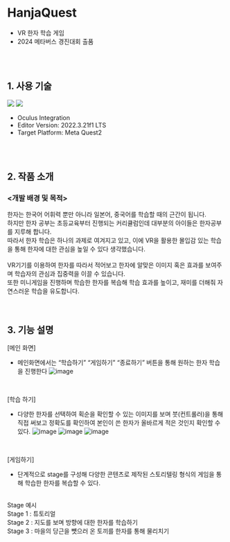 # HanjaQuest
- VR 한자 학습 게임
- 2024 메타버스 경진대회 출품
<br>
<br>

## 1. 사용 기술
<img src="https://img.shields.io/badge/unity-%23000000.svg?style=for-the-badge&logo=unity&logoColor=white"/> <img src="https://img.shields.io/badge/c%23-%23239120.svg?style=for-the-badge&logo=c-sharp&logoColor=white"/>
<br>
- Oculus Integration
- Editor Version: 2022.3.21f1 LTS
- Target Platform: Meta Quest2
<br>
<br>

## 2. 작품 소개

### <개발 배경 및 목적>
한자는 한국어 어휘력 뿐만 아니라 일본어, 중국어를 학습할 때의 근간이 됩니다.<br>
하지만 한자 공부는 초등교육부터 진행되는 커리큘럼인데 대부분의 아이들은 한자공부를 지루해 합니다.<br>
따라서 한자 학습은 하나의 과제로 여겨지고 있고, 이에 VR을 활용한 몰입감 있는 학습을 통해 한자에 대한 관심을 높일 수 있다 생각했습니다.<br>
<br>
VR기기를 이용하여 한자를 따라서 적어보고 한자에 알맞은 이미지 혹은 효과를 보여주며 학습자의 관심과 집중력을 이끌 수 있습니다.<br>
또한 미니게임을 진행하며 학습한 한자를 복습해 학습 효과를 높이고, 재미를 더해줘 자연스러운 학습을 유도합니다.<br>
<br>
<br>

## 3. 기능 설명
[메인 화면]
- 메인화면에서는 “학습하기” “게임하기” “종료하기” 버튼을 통해 원하는 한자 학습을 진행한다
![image](https://github.com/user-attachments/assets/a7fc2418-13f5-4b74-ad3c-bf729032db92)
<br>

[학습 하기]
- 다양한 한자를 선택하여 획순을 확인할 수 있는 이미지를 보며 붓(컨트롤러)을 통해 직접 써보고 정확도를 확인하여 본인이 쓴 한자가 올바르게 적은 것인지 확인할 수 있다.
![image](https://github.com/user-attachments/assets/23359d18-4f5e-4f18-8704-b3734b61637e)
![image](https://github.com/user-attachments/assets/26a367d2-bae8-4504-bc1d-889884ed3b45)
![image](https://github.com/user-attachments/assets/534ad98e-49d8-42ca-bc25-265674ac0282)
<br>

[게임하기]
- 단계적으로 stage를 구성해 다양한 콘텐츠로 제작된 스토리텔링 형식의 게임을 통해 학습한 한자를 복습할 수 있다.
<br>
Stage 예시<br>
Stage 1 : 튜토리얼<br>
Stage 2 : 지도를 보며 방향에 대한 한자를 학습하기<br>
Stage 3 : 마을의 당근을 뻇으러 온 토끼를 한자를 통해 물리치기<br>
